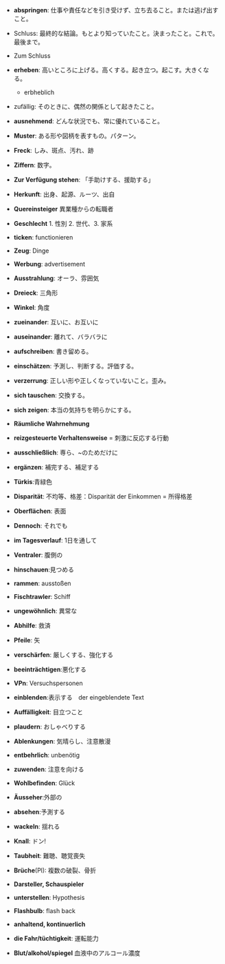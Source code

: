 - **abspringen**: 仕事や責任などを引き受けず、立ち去ること。または逃げ出すこと。
- Schluss: 最終的な結論。もとより知っていたこと。決まったこと。これで。最後まで。
- Zum Schluss
- **erheben**: 高いところに上げる。高くする。起き立つ。起こす。大きくなる。
    * erbheblich
- zufällig: そのときに、偶然の関係として起きたこと。

- **ausnehmend**: どんな状況でも、常に優れていること。
- **Muster**: ある形や図柄を表すもの。パターン。
- **Freck**: しみ、斑点、汚れ、跡
* **Ziffern**: 数字。
* **Zur Verfügung stehen**: 「手助けする、援助する」
* **Herkunft**:  出身、起源、ルーツ、出自
* **Quereinsteiger**  異業種からの転職者
* **Geschlecht** 1. 性別 2. 世代、3. 家系
* **ticken**: functionieren
* **Zeug**: Dinge
* **Werbung**: advertisement
* **Ausstrahlung**: オーラ、雰囲気
* **Dreieck**: 三角形
* **Winkel**: 角度
* **zueinander**: 互いに、お互いに
* **auseinander**: 離れて、バラバラに
* **aufschreiben**: 書き留める。

* **einschätzen**: 予測し、判断する。評価する。

* **verzerrung**: 正しい形や正しくなっていないこと。歪み。

* **sich tauschen**: 交換する。

* **sich zeigen**: 本当の気持ちを明らかにする。
* **Räumliche Wahrnehmung**
* **reizgesteuerte Verhaltensweise** = 刺激に反応する行動

* **ausschließlich**: 専ら、~のためだけに
* **ergänzen**: 補完する、補足する

* **Türkis**:青緑色

* **Disparität**:  不均等、格差：Disparität der Einkommen = 所得格差
* **Oberflächen**: 表面
* **Dennoch**: それでも
* **im Tagesverlauf**: 1日を通して

* **Ventraler**: 腹側の

* **hinschauen**:見つめる
* **rammen**: ausstoßen
* **Fischtrawler**: Schiff

* **ungewöhnlich**: 異常な
* **Abhilfe**: 救済
* **Pfeile**:  矢

* **verschärfen**: 厳しくする、強化する
* **beeinträchtigen**:悪化する

* **VPn**: Versuchspersonen
* **einblenden**:表示する　der eingeblendete Text 
* **Auffälligkeit**: 目立つこと
* **plaudern**: おしゃべりする
* **Ablenkungen**: 気晴らし、注意散漫
* **entbehrlich**: unbenötig
* **zuwenden**: 注意を向ける
* **Wohlbefinden**: Glück 

* **Äusseher**:外部の
* **absehen**:予測する
* **wackeln**: 揺れる
* **Knall**: ドン!

* **Taubheit**: 難聴、聴覚喪失

* **Brüche**(Pl): 複数の破裂、骨折

* **Darsteller, Schauspieler**

* **unterstellen**: Hypothesis

* **Flashbulb**: flash back

* **anhaltend, kontinuerlich**

* **die Fahr/tüchtigkeit**: 運転能力
* **Blut/alkohol/spiegel** 血液中のアルコール濃度
